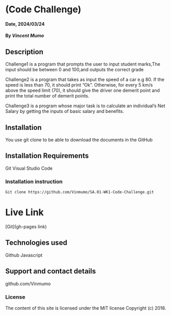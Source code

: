 # (Code Challenge)

#### Date, 2024/03/24

#### By *Vincent Mumo*

## Description
Challenge1 is a program that prompts the user to input student marks,The input should be between 0 and 100,and outputs the correct grade

Challenge2 is a program that takes as input the speed of a car e.g 80. If the speed is less than 70, it should print “Ok”. Otherwise, for every 5 km/s above the speed limit (70), it should give the driver one demerit point and print the total number of demerit points.

Challenge3 is a program whose major task is to calculate an individual’s Net Salary by getting the inputs of basic salary and benefits.


## Installation
You use git clone to be able to download the documents in the GitHub

## Installation Requirements
Git
Visual Studio Code

### Installation instruction
```
Git clone https://github.com/Vinmumo/SA.01-WK1-Code-Challenge.git
```

# Live Link
[Git](gh-pages link)

## Technologies used
Github
Javascript

## Support and contact details
github.com/Vinmumo

### License
The content of this site is licensed under the MIT license
Copyright (c) 2018.

